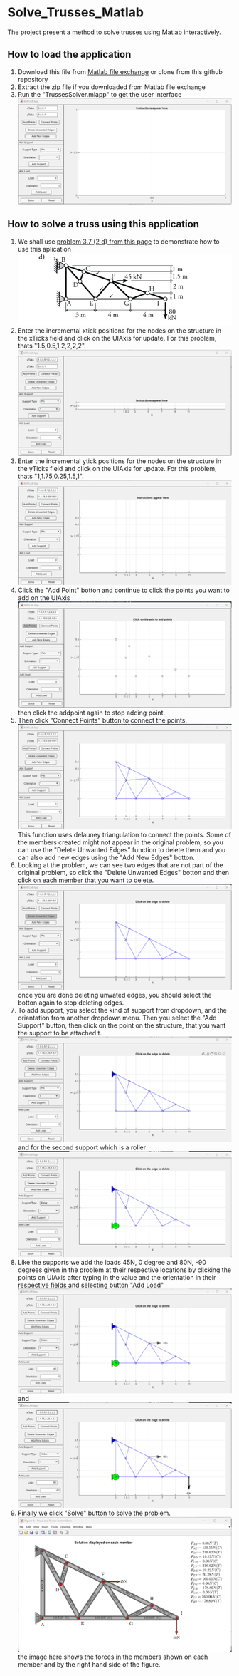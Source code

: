 # Solve_Trusses_Matlab
The project present a method to solve trusses using Matlab interactively.

## How to load the application 
1. Download this file from [Matlab file exchange](https://www.mathworks.com/matlabcentral/fileexchange/134451-interactive-truss-solver) or clone from this github repository
2. Extract the zip file if you downloaded from Matlab file exchange
3. Run the "TrussesSolver.mlapp" to get the user interface
   ![alt text](https://github.com/talk2laton/Solve_Trusses_Matlab/blob/main/fresh%20page.png)

## How to solve a truss using this application
1. We shall use [problem 3.7 (2 d) from this page](https://learnaboutstructures.com/Chapter-3-Practice-Problems) to demonstrate how to use this aplication ![alt text](https://github.com/talk2laton/Solve_Trusses_Matlab/blob/main/Problem-3-2.png)
2. Enter the incremental xtick positions for the nodes on the structure in the xTicks field and click on the UIAxis for update. For this problem, thats "1.5,0.5,1,2,2,2,2". ![alt text](https://github.com/talk2laton/Solve_Trusses_Matlab/blob/main/xtick.png)
3. Enter the incremental ytick positions for the nodes on the structure in the yTicks field and click on the UIAxis for update. For this problem, thats "1,1.75,0.25,1.5,1". ![alt text](https://github.com/talk2laton/Solve_Trusses_Matlab/blob/main/ytick.png)
4. Click the "Add Point" botton and continue to click the points you want to add on the UIAxis  ![alt text](https://github.com/talk2laton/Solve_Trusses_Matlab/blob/main/add%20point.png) then click the addpoint again to stop adding point.
5. Then click "Connect Points" button to connect the points. ![alt text](https://github.com/talk2laton/Solve_Trusses_Matlab/blob/main/connect%20points.png) This function uses delauney triangulation to connect the points. Some of the members created might not appear in the original problem, so you can use the "Delete Unwanted Edges" function to delete them and you can also add new edges using the "Add New Edges" botton.
6. Looking at the problem, we can see two edges that are not part of the original problem, so click the "Delete Unwanted Edges" botton and then click on each member that you want to delete. ![alt text](https://github.com/talk2laton/Solve_Trusses_Matlab/blob/main/delete%20unwanted%20edge.png) once you are done deleting unwated edges, you should select the botton again to stop deleting edges.
7. To add support, you select the kind of support from dropdown, and the oriantation from another dropdown menu. Then you select the "Add Support" button, then click on the point on the structure, that you want the support to be attached t. ![alt text](https://github.com/talk2laton/Solve_Trusses_Matlab/blob/main/add%20support1.png) and for the second support which is a roller  ![alt text](https://github.com/talk2laton/Solve_Trusses_Matlab/blob/main/add%20support2.png)
8. Like the supports we add the loads 45N, 0 degree and 80N, -90 degrees given in the problem at their respective locations by clicking the points on UIAxis after typing in the value and the orientation in their respective fields and selecting button "Add Load"  ![alt text](https://github.com/talk2laton/Solve_Trusses_Matlab/blob/main/add%20load1.png) and  ![alt text](https://github.com/talk2laton/Solve_Trusses_Matlab/blob/main/add%20load2.png)
9. Finally we click "Solve" button to solve the problem. ![alt text](https://github.com/talk2laton/Solve_Trusses_Matlab/blob/main/Solution.png) the image here shows the forces in the members shown on each member and by the right hand side of the figure.
   
